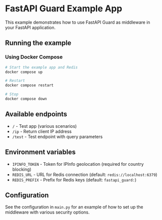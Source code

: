 # FastAPI Guard Example App

This example demonstrates how to use FastAPI Guard as middleware in your FastAPI application.

## Running the example

### Using Docker Compose

```bash
# Start the example app and Redis
docker compose up

# Restart
docker compose restart

# Stop
docker compose down
```

## Available endpoints

- `/` - Test app (various scenarios)
- `/ip` - Return client IP address
- `/test` - Test endpoint with query parameters

## Environment variables

- `IPINFO_TOKEN` - Token for IPInfo geolocation (required for country blocking)
- `REDIS_URL` - URL for Redis connection (default: `redis://localhost:6379`)
- `REDIS_PREFIX` - Prefix for Redis keys (default: `fastapi_guard:`)

## Configuration

See the configuration in `main.py` for an example of how to set up the middleware with various security options.